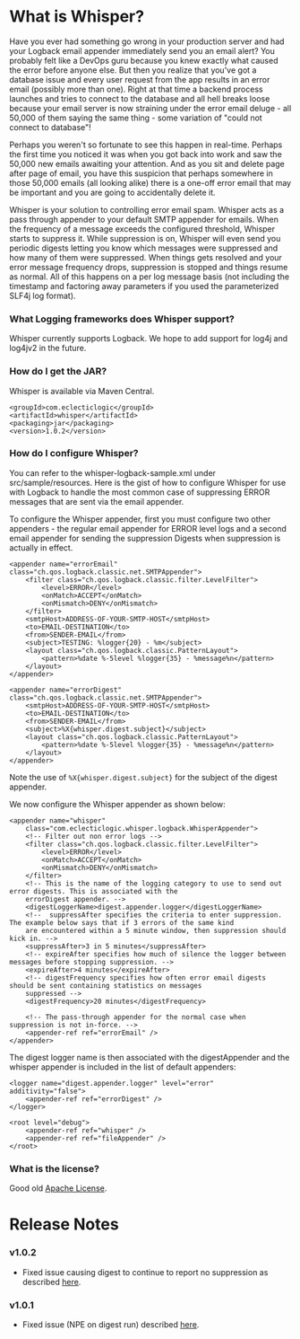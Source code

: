 # What is Whisper?

Have you ever had something go wrong in your production server and had your Logback email appender immediately send you an email alert? You probably felt like a DevOps guru because you knew exactly what caused the error before anyone else. But then you realize that you've got a database issue and every user request from the app results in an error email (possibly more than one). Right at that time a backend process launches and tries to connect to the database and all hell breaks loose because your email server is now straining under the error email deluge - all 50,000 of them saying the same thing - some variation of "could not connect to database"!

Perhaps you weren't so fortunate to see this happen in real-time. Perhaps the first time you noticed it was when you got back into work and saw the 50,000 new emails awaiting your attention. And as you sit and delete page after page of email, you have this suspicion that perhaps somewhere in those 50,000 emails (all looking alike) there is a one-off error email that may be important and you are going to accidentally delete it.

Whisper is your solution to controlling error email spam. Whisper acts as a pass through appender to your default SMTP appender for emails.
When the frequency of a message exceeds the configured threshold, Whisper starts to suppress it. While suppression is on, Whisper will even send you periodic digests letting you know which messages were suppressed and how many of them were suppressed. When things gets resolved and your error message frequency drops, suppression is stopped and things resume as normal. All of this happens on a per log message basis (not including the timestamp and factoring away parameters if you used the parameterized SLF4j log format).

### What Logging frameworks does Whisper support?
Whisper currently supports Logback. We hope to add support for log4j and log4jv2 in the future.

### How do I get the JAR?
Whisper is available via Maven Central. 

```
<groupId>com.eclecticlogic</groupId>
<artifactId>whisper</artifactId>
<packaging>jar</packaging>
<version>1.0.2</version>
```	

### How do I configure Whisper?
You can refer to the whisper-logback-sample.xml under src/sample/resources. Here is the gist of how to configure Whisper for use with Logback to 
handle the most common case of suppressing ERROR messages that are sent via the email appender. 

To configure the Whisper appender, first you must configure two other appenders - the regular email appender for ERROR level logs and a second
email appender for sending the suppression Digests when suppression is actually in effect. 

```
<appender name="errorEmail" class="ch.qos.logback.classic.net.SMTPAppender">
	<filter class="ch.qos.logback.classic.filter.LevelFilter">
		<level>ERROR</level>
		<onMatch>ACCEPT</onMatch>
		<onMismatch>DENY</onMismatch>
	</filter>
	<smtpHost>ADDRESS-OF-YOUR-SMTP-HOST</smtpHost>
	<to>EMAIL-DESTINATION</to>
	<from>SENDER-EMAIL</from>
	<subject>TESTING: %logger{20} - %m</subject>
	<layout class="ch.qos.logback.classic.PatternLayout">
		<pattern>%date %-5level %logger{35} - %message%n</pattern>
	</layout>
</appender>

<appender name="errorDigest" class="ch.qos.logback.classic.net.SMTPAppender">
	<smtpHost>ADDRESS-OF-YOUR-SMTP-HOST</smtpHost>
	<to>EMAIL-DESTINATION</to>
	<from>SENDER-EMAIL</from>
	<subject>%X{whisper.digest.subject}</subject>
	<layout class="ch.qos.logback.classic.PatternLayout">
		<pattern>%date %-5level %logger{35} - %message%n</pattern>
	</layout>
</appender>
```

Note the use of `%X{whisper.digest.subject}` for the subject of the digest appender.


We now configure the Whisper appender as shown below:

```
<appender name="whisper"
	class="com.eclecticlogic.whisper.logback.WhisperAppender">
	<!-- Filter out non error logs -->
	<filter class="ch.qos.logback.classic.filter.LevelFilter">
		<level>ERROR</level>
		<onMatch>ACCEPT</onMatch>
		<onMismatch>DENY</onMismatch>
	</filter>
	<!-- This is the name of the logging category to use to send out error digests. This is associated with the 
	errorDigest appender. -->
	<digestLoggerName>digest.appender.logger</digestLoggerName>
	<!--  suppressAfter specifies the criteria to enter suppression. The example below says that if 3 errors of the same kind
	are encountered within a 5 minute window, then suppression should kick in. -->
	<suppressAfter>3 in 5 minutes</suppressAfter>
	<!-- expireAfter specifies how much of silence the logger between messages before stopping suppression. --> 
	<expireAfter>4 minutes</expireAfter>
	<!-- digestFrequency specifies how often error email digests should be sent containing statistics on messages 
	suppressed -->
	<digestFrequency>20 minutes</digestFrequency>
	
	<!-- The pass-through appender for the normal case when suppression is not in-force. -->
	<appender-ref ref="errorEmail" />
</appender>
```

The digest logger name is then associated with the digestAppender and the whisper appender is included in the 
list of default appenders:

```
<logger name="digest.appender.logger" level="error" additivity="false">
	<appender-ref ref="errorDigest" />
</logger>

<root level="debug">
	<appender-ref ref="whisper" />
	<appender-ref ref="fileAppender" />
</root>
```

### What is the license?
Good old [Apache License](http://apache.org/licenses/LICENSE-2.0.html).

# Release Notes

### v1.0.2

- Fixed issue causing digest to continue to report no suppression as described [here](https://github.com/eclecticlogic/whisper/issues/3).

### v1.0.1

- Fixed issue (NPE on digest run) described [here](https://github.com/eclecticlogic/whisper/issues/1).


